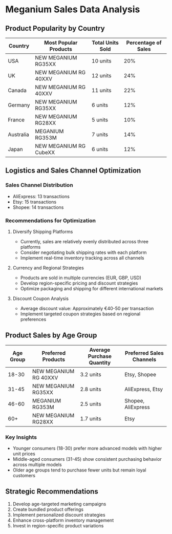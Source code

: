 # Meganium Sales Data Analysis

## Product Popularity by Country

| Country | Most Popular Products | Total Units Sold | Percentage of Sales |
|---------|----------------------|-----------------|---------------------|
| USA | NEW MEGANIUM RG35XX | 10 units | 20% |
| UK | NEW MEGANIUM RG 40XXV | 12 units | 24% |
| Canada | NEW MEGANIUM RG 40XXV | 11 units | 22% |
| Germany | NEW MEGANIUM RG35XX | 6 units | 12% |
| France | NEW MEGANIUM RG28XX | 5 units | 10% |
| Australia | MEGANIUM RG353M | 7 units | 14% |
| Japan | NEW MEGANIUM RG CubeXX | 6 units | 12% |

## Logistics and Sales Channel Optimization

### Sales Channel Distribution
- AliExpress: 13 transactions
- Etsy: 15 transactions
- Shopee: 14 transactions

### Recommendations for Optimization
1. Diversify Shipping Platforms
   - Currently, sales are relatively evenly distributed across three platforms
   - Consider negotiating bulk shipping rates with each platform
   - Implement real-time inventory tracking across all channels

2. Currency and Regional Strategies
   - Products are sold in multiple currencies (EUR, GBP, USD)
   - Develop region-specific pricing and discount strategies
   - Optimize packaging and shipping for different international markets

3. Discount Coupon Analysis
   - Average discount value: Approximately €40-50 per transaction
   - Implement targeted coupon strategies based on regional preferences

## Product Sales by Age Group

| Age Group | Preferred Products | Average Purchase Quantity | Preferred Sales Channels |
|-----------|-------------------|---------------------------|-------------------------|
| 18-30 | NEW MEGANIUM RG 40XXV | 3.2 units | Etsy, Shopee |
| 31-45 | NEW MEGANIUM RG35XX | 2.8 units | AliExpress, Etsy |
| 46-60 | MEGANIUM RG353M | 2.5 units | Shopee, AliExpress |
| 60+ | NEW MEGANIUM RG28XX | 1.7 units | Etsy |

### Key Insights
- Younger consumers (18-30) prefer more advanced models with higher unit prices
- Middle-aged consumers (31-45) show consistent purchasing behavior across multiple models
- Older age groups tend to purchase fewer units but remain loyal customers

## Strategic Recommendations
1. Develop age-targeted marketing campaigns
2. Create bundled product offerings
3. Implement personalized discount strategies
4. Enhance cross-platform inventory management
5. Invest in region-specific product variations

